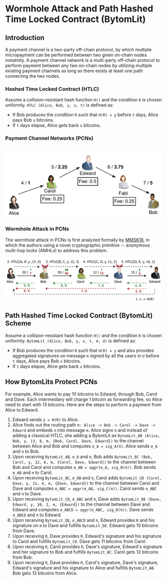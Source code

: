 # Wormhole Attack and Path Hashed Time Locked Contract (BytomLit)

## Introduction

A payment channel is a two-party off-chain protocol, by which multiple micropayment can be performed between two given on-chain nodes instatntly. A payment channel network is a multi-party off-chain protocol to perform payment between any two on-chain nodes by utilizing multiple existing payment channels as long as there exists at least one path connecting the two nodes.

### Hashed Time Locked Contract (HTLC)

Assume a collision-resistant hash function `H()` and the condition `R` is chosen uniformly.
`HTLC (Alice, Bob, y, x, t)` is defined as:
- If Bob produces the condition `R` such that `H(R) = y` before `t` days, Alice pays Bob `x` bitcoins.
- If `t` days elapse, Alice gets back `x` bitcoins.

### Payment Channel Networks (PCNs)

![](images/pcn.jpg)

### Wormhole Attack in PCNs

The wormhole attack in PCNs is first analyzed formally by [MMSK18](https://eprint.iacr.org/2018/472.pdf), in which the authors using a novel cryptographic primitive -- anonymous multi-hop locks (AMHLs) to address this problem.

![](images/wormhole_attack.png)

## Path Hashed Time Locked Contract (BytomLit) Scheme

Assume a collision-resistant hash function `H()` and the condition `R` is chosen uniformly.
`BytomLit (Alice, Bob, y, x, t, m, U)` is defined as:

- If Bob produces the condition `R` such that `H(R) = y` and also provides aggregated signatures on message `m` signed by all the users in `U` before `t` days, Alice pays Bob `x` bitcoins.
- If `t` days elapse, Alice gets back `x` bitcoins.

## How BytomLits Protect PCNs

For example, Alice wants to pay 10 bitcoins to Edward, through Bob, Carol and Dave. Each intermediary will charge 1 bitcoin as forwarding fee, so Alice need to start with 13 bitcoins. Here are the steps to perform a payment from Alice to Edward.

1. Edward sends `y = H(R)` to Alice.
2. Alice finds out the routing path `π: Alice -> Bob -> Carol -> Dave -> Edward` and embeds `π` into message `m`. Alice signs `π` and instead of adding a classical HTLC, she adding a BytomLit as `BytomLit_AB (Alice, Bob, y, 13, 8, m, {Bob, Carol, Dave, Edward})` to the channel between Alice and Bob and computes `σ_A = sig_A(π)`. Alice sends `σ_A` and `π` to Bob.
3. Upon receiving `BytomLit_AB`, `σ_A` and `π`, Bob adds `BytomLit_BC (Bob, Carol, y, 12, 6, m, {Carol, Dave, Edward})` to the channel between Bob and Carol and computes `σ_AB = aggr(σ_A, sig_B(π))`. Bob sends `σ_AB` and `π` to Carol.
4. Upon receiving `BytomLit_BC`, `σ_AB` and `π`, Carol adds `BytomLit_CD (Carol, Dave, y, 11, 4, m, {Dave, Edward})` to the channel between Carol and Dave  and computes `σ_ABC = aggr(σ_AB, sig_C(π))`. Carol sends `σ_ABC` and `π` to Dave.
5. Upon receiving `BytomLit_CD`, `σ_ABC` and `π`, Dave adds `BytomLit_DE (Dave, Edward, y, 10, 2, m, {Edward})` to the channel between Dave and Edward and computes `σ_ABCD = aggr(σ_ABC, sig_D(π))`. Dave sends `σ_ABCD` and `π` to Edward.
6. Upon receiving `BytomLit_DE`, `σ_ABCD` and `π`, Edward provides `R` and his signature on `m` to Dave and fulfills `BytomLit_DE`. Edward gets 10 bitcoins from Dave.
7. Upon receiving `R`, Dave provides `R`, Edward's signature and his signature to Carol and fulfills `BytomLit_CD`. Dave gets 11 bitcoins from Carol.
8. Upon receiving `R`, Carol provides `R`, Dave's signature, Edward's signature and her signature to Bob and fulfills `BytomLit_BC`. Carol gets 12 bitcoins from Bob.
9. Upon receiving `R`, Dave provides `R`, Carol's signature, Dave's signature, Edward's signature and his signature to Alice and fulfills `BytomLit_AB`. Bob gets 13 bitcoins from Alice.
